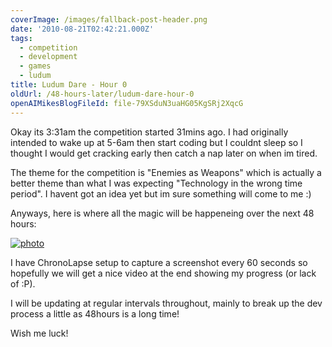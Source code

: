 ```yaml
---
coverImage: /images/fallback-post-header.png
date: '2010-08-21T02:42:21.000Z'
tags:
  - competition
  - development
  - games
  - ludum
title: Ludum Dare - Hour 0
oldUrl: /48-hours-later/ludum-dare-hour-0
openAIMikesBlogFileId: file-79XSduN3uaHG05KgSRj2XqcG
---
```


Okay its 3:31am the competition started 31mins ago. I had originally intended to wake up at 5-6am then start coding but I couldnt sleep so I thought I would get cracking early then catch a nap later on when im tired.

<!-- more -->

The theme for the competition is "Enemies as Weapons" which is actually a better theme than what I was expecting "Technology in the wrong time period". I havent got an idea yet but im sure something will come to me :)

Anyways, here is where all the magic will be happeneing over the next 48 hours:

[![](/wp-content/uploads/2010/08/photo-1024x768.jpg "photo")](/wp-content/uploads/2010/08/photo.jpg)

I have ChronoLapse setup to capture a screenshot every 60 seconds so hopefully we will get a nice video at the end showing my progress (or lack of :P).

I will be updating at regular intervals throughout, mainly to break up the dev process a little as 48hours is a long time!

Wish me luck!
